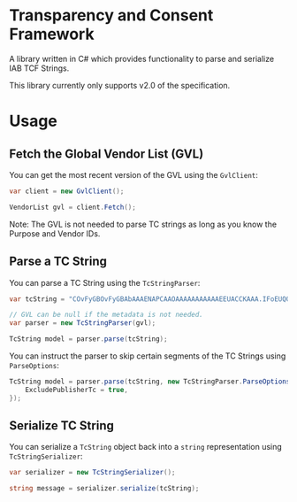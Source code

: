 # Transparency and Consent Framework

A library written in C# which provides functionality to parse and serialize IAB TCF Strings.

This library currently only supports v2.0 of the specification.

# Usage

## Fetch the Global Vendor List (GVL)

You can get the most recent version of the GVL using the `GvlClient`:

```CS
var client = new GvlClient();

VendorList gvl = client.Fetch();
```

Note: The GVL is not needed to parse TC strings as long as you know the Purpose and Vendor IDs.

## Parse a TC String

You can parse a TC String using the `TcStringParser`:

```CS
var tcString = "COvFyGBOvFyGBAbAAAENAPCAAOAAAAAAAAAAAEEUACCKAAA.IFoEUQQgAIQwgIwQABAEAAAAOIAACAIAAAAQAIAgEAACEAAAAAgAQBAAAAAAAGBAAgAAAAAAAFAAECAAAgAAQARAEQAAAAAJAAIAAgAAAYQEAAAQmAgBC3ZAYzUw";

// GVL can be null if the metadata is not needed.
var parser = new TcStringParser(gvl);

TcString model = parser.parse(tcString);
```

You can instruct the parser to skip certain segments of the TC Strings using `ParseOptions`:

```CS
TcString model = parser.parse(tcString, new TcStringParser.ParseOptions {
    ExcludePublisherTc = true,
});
```

## Serialize TC String

You can serialize a `TcString` object back into a `string` representation using `TcStringSerializer`:

```CS
var serializer = new TcStringSerializer();

string message = serializer.serialize(tcString);
```